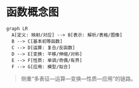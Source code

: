 # 函数概念图

```mermaid
graph LR
  A[定义: 映射/对应] --> B[表示: 解析/表格/图像]
  B --> C[基本初等函数]
  C --> D[运算: 复合/反函数]
  D --> E[变换: 平移/伸缩/对称]
  E --> F[性质: 单调/奇偶/有界]
  F --> G[应用: 模型/拟合]
```

> 侧重“多表征—运算—变换—性质—应用”的链路。
